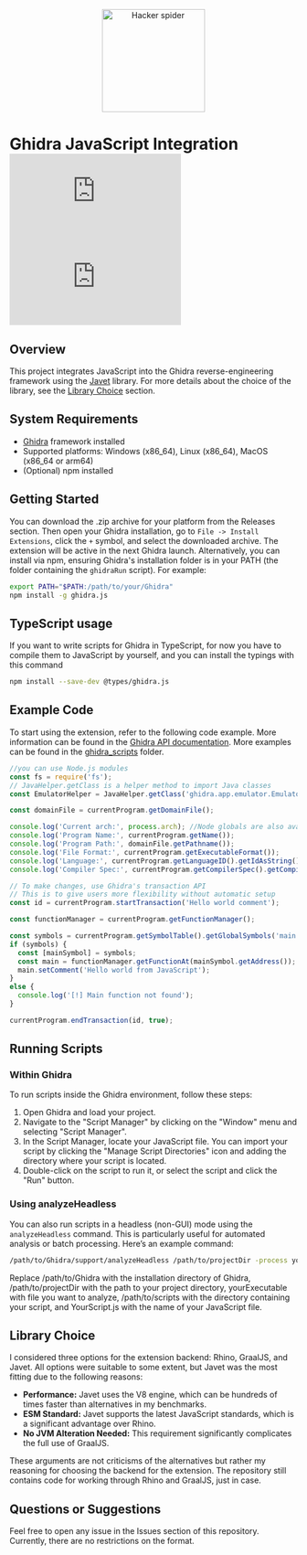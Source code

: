<p align='center'>
  <img src='assets/logo.png' width='180' alt='Hacker spider'>
</p>


# Ghidra JavaScript Integration [![GitHub license](https://img.shields.io/github/license/vaguue/Ghidra.js?style=flat)](https://github.com/vaguue/Ghidra.js/blob/main/LICENSE) [![npm](https://img.shields.io/npm/v/ghidra.js)](https://www.npmjs.com/package/ghidra.js)

## Overview
This project integrates JavaScript into the Ghidra reverse-engineering framework using the [Javet](https://github.com/caoccao/Javet) library. For more details about the choice of the library, see the [Library Choice](#library-choice) section.

## System Requirements
- [Ghidra](https://github.com/NationalSecurityAgency/ghidra) framework installed
- Supported platforms: Windows (x86_64), Linux (x86_64), MacOS (x86_64 or arm64)
- (Optional) npm installed

## Getting Started
You can download the .zip archive for your platform from the Releases section. Then open your Ghidra installation, go to `File -> Install Extensions`, click the `+` symbol, and select the downloaded archive. The extension will be active in the next Ghidra launch. Alternatively, you can install via npm, ensuring Ghidra's installation folder is in your PATH (the folder containing the `ghidraRun` script). For example:

```bash
export PATH="$PATH:/path/to/your/Ghidra"
npm install -g ghidra.js
```

## TypeScript usage
If you want to write scripts for Ghidra in TypeScript, for now you have to compile them to JavaScript by yourself, and you can install the typings with this command
```bash
npm install --save-dev @types/ghidra.js
```

## Example Code
To start using the extension, refer to the following code example. More information can be found in the [Ghidra API documentation](https://ghidra.re/ghidra_docs/api/ghidra/program/flatapi/FlatProgramAPI.html). More examples can be found in the [ghidra_scripts](https://github.com/vaguue/Ghidra.js/tree/main/ghidra_scripts) folder.

```javascript
//you can use Node.js modules 
const fs = require('fs');
// JavaHelper.getClass is a helper method to import Java classes
const EmulatorHelper = JavaHelper.getClass('ghidra.app.emulator.EmulatorHelper');

const domainFile = currentProgram.getDomainFile();

console.log('Current arch:', process.arch); //Node globals are also available
console.log('Program Name:', currentProgram.getName());
console.log('Program Path:', domainFile.getPathname());
console.log('File Format:', currentProgram.getExecutableFormat());
console.log('Language:', currentProgram.getLanguageID().getIdAsString());
console.log('Compiler Spec:', currentProgram.getCompilerSpec().getCompilerSpecID().getIdAsString());

// To make changes, use Ghidra's transaction API
// This is to give users more flexibility without automatic setup
const id = currentProgram.startTransaction('Hello world comment');

const functionManager = currentProgram.getFunctionManager();

const symbols = currentProgram.getSymbolTable().getGlobalSymbols('main')
if (symbols) {
  const [mainSymbol] = symbols;
  const main = functionManager.getFunctionAt(mainSymbol.getAddress());
  main.setComment('Hello world from JavaScript');
}
else {
  console.log('[!] Main function not found');
}

currentProgram.endTransaction(id, true);
```

## Running Scripts

### Within Ghidra
To run scripts inside the Ghidra environment, follow these steps:
1. Open Ghidra and load your project.
2. Navigate to the "Script Manager" by clicking on the "Window" menu and selecting "Script Manager".
3. In the Script Manager, locate your JavaScript file. You can import your script by clicking the "Manage Script Directories" icon and adding the directory where your script is located.
4. Double-click on the script to run it, or select the script and click the "Run" button.

### Using analyzeHeadless
You can also run scripts in a headless (non-GUI) mode using the `analyzeHeadless` command. This is particularly useful for automated analysis or batch processing. Here’s an example command:

```bash
/path/to/Ghidra/support/analyzeHeadless /path/to/projectDir -process yourExecutable -scriptPath /path/to/scripts -postScript YourScript.js
```

Replace /path/to/Ghidra with the installation directory of Ghidra, /path/to/projectDir with the path to your project directory, yourExecutable with file you want to analyze, /path/to/scripts with the directory containing your script, and YourScript.js with the name of your JavaScript file.

## Library Choice
I considered three options for the extension backend: Rhino, GraalJS, and Javet. All options were suitable to some extent, but Javet was the most fitting due to the following reasons:
- **Performance:** Javet uses the V8 engine, which can be hundreds of times faster than alternatives in my benchmarks.
- **ESM Standard:** Javet supports the latest JavaScript standards, which is a significant advantage over Rhino.
- **No JVM Alteration Needed:** This requirement significantly complicates the full use of GraalJS.

These arguments are not criticisms of the alternatives but rather my reasoning for choosing the backend for the extension. The repository still contains code for working through Rhino and GraalJS, just in case.

## Questions or Suggestions
Feel free to open any issue in the Issues section of this repository. Currently, there are no restrictions on the format.
